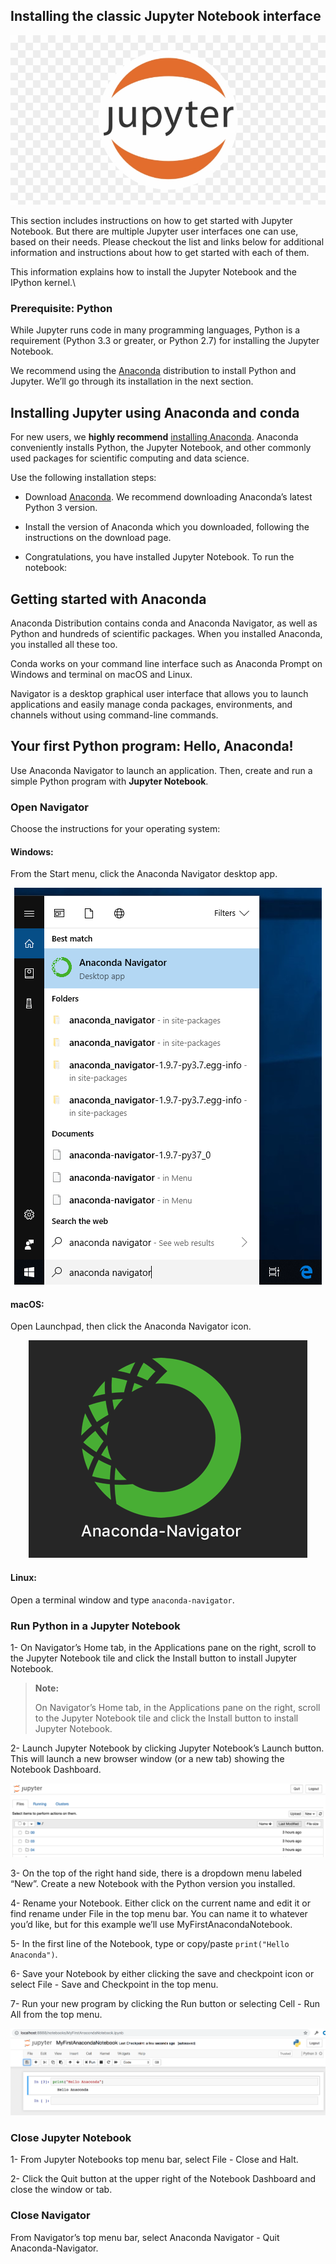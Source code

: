 ## Installing the classic Jupyter Notebook interface
<p align="center">
<img src="assets/jupyter-notebook-icon.png"/>
</p>
This section includes instructions on how to get started with Jupyter Notebook. But there are multiple Jupyter user interfaces one can use, based on their needs. Please checkout the list and links below for additional information and instructions about how to get started with each of them.

This information explains how to install the Jupyter Notebook and the IPython kernel.\

### Prerequisite: Python

While Jupyter runs code in many programming languages, Python is a requirement (Python 3.3 or greater, or Python 2.7) for installing the Jupyter Notebook.

We recommend using the [Anaconda](https://www.anaconda.com/products/distribution) distribution to install Python and Jupyter. We’ll go through its installation in the next section.

## Installing Jupyter using Anaconda and conda

For new users, we **highly recommend** [installing Anaconda](https://www.anaconda.com/products/distribution). Anaconda conveniently installs Python, the Jupyter Notebook, and other commonly used packages for scientific computing and data science.

Use the following installation steps:

* Download [Anaconda](https://www.anaconda.com/products/distribution). We recommend downloading Anaconda’s latest Python 3 version.

* Install the version of Anaconda which you downloaded, following the instructions on the download page.

* Congratulations, you have installed Jupyter Notebook. To run the notebook:

## Getting started with Anaconda

Anaconda Distribution contains conda and Anaconda Navigator, as well as Python and hundreds of scientific packages. When you installed Anaconda, you installed all these too.

Conda works on your command line interface such as Anaconda Prompt on Windows and terminal on macOS and Linux.

Navigator is a desktop graphical user interface that allows you to launch applications and easily manage conda packages, environments, and channels without using command-line commands.

## Your first Python program: Hello, Anaconda!
Use Anaconda Navigator to launch an application. Then, create and run a simple Python program with **Jupyter Notebook**.

### Open Navigator
Choose the instructions for your operating system: 

#### Windows:
From the Start menu, click the Anaconda Navigator desktop app.

<p align="center">
<img src="assets/win-navigator2.png"/>
</p>

#### macOS:
Open Launchpad, then click the Anaconda Navigator icon.

<p align="center">
<img src="assets/Navigator_Launchpad_icon.png"/>
</p>

#### Linux:
Open a terminal window and type `anaconda-navigator`.

### Run Python in a Jupyter Notebook

1- On Navigator’s Home tab, in the Applications pane on the right, scroll to the Jupyter Notebook tile and click the Install button to install Jupyter Notebook.

> **Note:**
> 
> On Navigator’s Home tab, in the Applications pane on the right, scroll to the Jupyter Notebook tile and click the Install button to install Jupyter Notebook.

2- Launch Jupyter Notebook by clicking Jupyter Notebook’s Launch button.
This will launch a new browser window (or a new tab) showing the Notebook Dashboard.

<p align="center">
<img src="assets/jupyter-dashboard.png"/>
</p>

3- On the top of the right hand side, there is a dropdown menu labeled “New”. Create a new Notebook with the Python version you installed.

4- Rename your Notebook. Either click on the current name and edit it or find rename under File in the top menu bar. You can name it to whatever you’d like, but for this example we’ll use MyFirstAnacondaNotebook.

5- In the first line of the Notebook, type or copy/paste `print("Hello Anaconda")`.

6- Save your Notebook by either clicking the save and checkpoint icon or select File - Save and Checkpoint in the top menu.

7- Run your new program by clicking the Run button or selecting Cell - Run All from the top menu.

<p align="center">
<img src="assets/getting-started_Jupyter.png"/>
</p>

### Close Jupyter Notebook
1- From Jupyter Notebooks top menu bar, select File - Close and Halt.

2- Click the Quit button at the upper right of the Notebook Dashboard and close the window or tab.
### Close Navigator
From Navigator’s top menu bar, select Anaconda Navigator - Quit Anaconda-Navigator.
